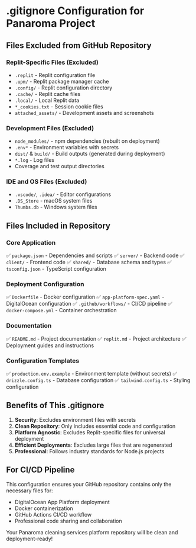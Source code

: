 # .gitignore Configuration for Panaroma Project

## Files Excluded from GitHub Repository

### Replit-Specific Files (Excluded)
- `.replit` - Replit configuration file
- `.upm/` - Replit package manager cache
- `.config/` - Replit configuration directory
- `.cache/` - Replit cache files
- `.local/` - Local Replit data
- `*_cookies.txt` - Session cookie files
- `attached_assets/` - Development assets and screenshots

### Development Files (Excluded)
- `node_modules/` - npm dependencies (rebuilt on deployment)
- `.env*` - Environment variables with secrets
- `dist/` & `build/` - Build outputs (generated during deployment)
- `*.log` - Log files
- Coverage and test output directories

### IDE and OS Files (Excluded)
- `.vscode/`, `.idea/` - Editor configurations
- `.DS_Store` - macOS system files
- `Thumbs.db` - Windows system files

## Files Included in Repository

### Core Application
✅ `package.json` - Dependencies and scripts
✅ `server/` - Backend code
✅ `client/` - Frontend code
✅ `shared/` - Database schema and types
✅ `tsconfig.json` - TypeScript configuration

### Deployment Configuration
✅ `Dockerfile` - Docker configuration
✅ `app-platform-spec.yaml` - DigitalOcean configuration
✅ `.github/workflows/` - CI/CD pipeline
✅ `docker-compose.yml` - Container orchestration

### Documentation
✅ `README.md` - Project documentation
✅ `replit.md` - Project architecture
✅ Deployment guides and instructions

### Configuration Templates
✅ `production.env.example` - Environment template (without secrets)
✅ `drizzle.config.ts` - Database configuration
✅ `tailwind.config.ts` - Styling configuration

## Benefits of This .gitignore

1. **Security**: Excludes environment files with secrets
2. **Clean Repository**: Only includes essential code and configuration
3. **Platform Agnostic**: Excludes Replit-specific files for universal deployment
4. **Efficient Deployments**: Excludes large files that are regenerated
5. **Professional**: Follows industry standards for Node.js projects

## For CI/CD Pipeline

This configuration ensures your GitHub repository contains only the necessary files for:
- DigitalOcean App Platform deployment
- Docker containerization
- GitHub Actions CI/CD workflow
- Professional code sharing and collaboration

Your Panaroma cleaning services platform repository will be clean and deployment-ready!